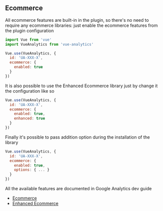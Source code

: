 ## Ecommerce

All ecommerce features are built-in in the plugin, so there's no need to require any ecommerce libraries: just enable the ecommerce features from the plugin configuration

```js
import Vue from 'vue'
import VueAnalytics from 'vue-analytics'

Vue.use(VueAnalytics, {
  id: 'UA-XXX-X',
  ecommerce: {
    enabled: true
  }
})
```

It is also possible to use the Enhanced Ecommerce library just by change it the configuration like so

```js
Vue.use(VueAnalytics, {
  id: 'UA-XXX-X',
  ecommerce: {
    enabled: true,
    enhanced: true
  }
})
```

Finally it's possible to pass addition option during the installation of the library

```js
Vue.use(VueAnalytics, {
  id: 'UA-XXX-X',
  ecommerce: {
    enabled: true,
    options: { ... }
  }
})
```

All the available features are documented in Google Analytics dev guide

- [Ecommerce](https://developers.google.com/analytics/devguides/collection/analyticsjs/ecommerce)
- [Enhanced Ecommerce](https://developers.google.com/analytics/devguides/collection/analyticsjs/enhanced-ecommerce)